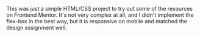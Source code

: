This was just a simple HTML/CSS project to try out some of the resources on Frontend Mentor. It's not very complex at all, and I didn't implement the flex-box in the best way, but it is responsive on mobile and matched the design assignment well.
